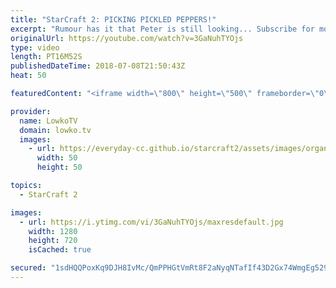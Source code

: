 ```yaml
---
title: "StarCraft 2: PICKING PICKLED PEPPERS!"
excerpt: "Rumour has it that Peter is still looking... Subscribe for more videos: http://lowko.tv/youtube Welcome to Aiur: https://goo.gl/1giyV2  Not quite your usual match of Terran vs Protoss. I'm pretty sure if you would blindfold both armies that are present in this game, it would still have been a similar"
originalUrl: https://youtube.com/watch?v=3GaNuhTYOjs
type: video
length: PT16M52S
publishedDateTime: 2018-07-08T21:50:43Z
heat: 50

featuredContent: "<iframe width=\"800\" height=\"500\" frameborder=\"0\" src=\"https://www.youtube.com/embed/3GaNuhTYOjs\" allow=\"accelerometer; autoplay; encrypted-media; gyroscope; picture-in-picture\" allowfullscreen></iframe>"

provider:
  name: LowkoTV
  domain: lowko.tv
  images:
    - url: https://everyday-cc.github.io/starcraft2/assets/images/organizations/lowko.tv-50x50.jpg
      width: 50
      height: 50

topics:
  - StarCraft 2

images:
  - url: https://i.ytimg.com/vi/3GaNuhTYOjs/maxresdefault.jpg
    width: 1280
    height: 720
    isCached: true

secured: "1sdHQQPoxKq9DJH8IvMc/QmPPHGtVmRt8F2aNyqNTafIf43D2Gx74WmgEg529HKKn7QnXpps6PA+gf9VxSRGSEyo4IwWbjAQiojvQ1Id0v+TIRDJU5+NuftXJDR6/0pAiwU9H1/SNBUJXVDtlQKAjITXUhTax26n3LWpzKW/LUFBk/h4Sp/nhMqJG57INK3PvJ+2sDq/Tk+a4M9FCFwq2spf+5JckWohTLuY13ESErkLcxPEf/6/AN13kUM87BwB9KfBiZITiTCwBi8ydY4Exg5mbn2svkNRWGWzlDP5YZsccMHmLFLCiKTzg6rTRpisbkrfTTOlvCYyOhc53dOhaP4mvWL10akxk6Kqsz25mlD144ygZ2BAFRRQfbRUV8gQ+7/gL0+IfmIacLNU9e2znmSyzCV3T+Kb6YMnE3s/9A8=;KaJ7g8jqQtrG5mJaqKdA9g=="
---
```


